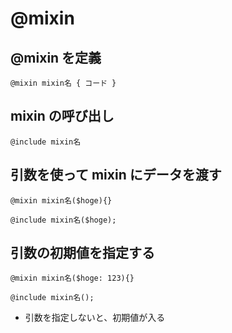 # @mixin

## @mixin を定義


`@mixin mixin名 { コード }`

## mixin の呼び出し

`@include mixin名`

## 引数を使って mixin にデータを渡す

`@mixin mixin名($hoge){}`

`@include mixin名($hoge);`

## 引数の初期値を指定する

`@mixin mixin名($hoge: 123){}`

`@include mixin名();`

* 引数を指定しないと、初期値が入る

